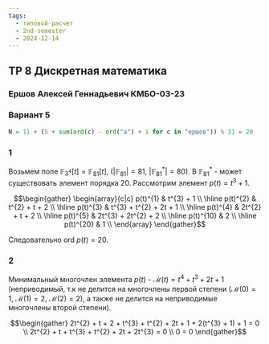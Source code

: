 ```yaml
---
tags:
  - типовой-расчет
  - 2nd-semester
  - 2024-12-14
---
```


## ТР 8 Дискретная математика

### Ершов Алексей Геннадьевич КМБО-03-23

### Вариант 5

```python
N = 11 + (5 + sum(ord(c) - ord("а") + 1 for c in "ершов")) % 31 = 20
```

### 1

Возьмем поле $\mathbb{F}_{3^{4}}[t] = \mathbb{F}_{81}[t]$, ($|\mathbb{F}_{81}| = 81, \ |\mathbb{F}_{81}^{*}| = 80$). В $\mathbb{F}_{81}^{*}$ - может существовать элемент порядка $20$. Рассмотрим элемент $p(t) = t^{3} + 1$.

$$\begin{gather}
\begin{array}{c|c}
p(t)^{1} & t^{3} + 1 \\
\hline
p(t)^{2} & t^{2} + t + 2 \\
\hline
p(t)^{3} & t^{3} + t^{2} + 2t + 1 \\
\hline
p(t)^{4} & 2t^{2} + t + 2 \\
\hline
p(t)^{5} & 2t^{3} + 2t^{2} + 2 \\
\hline
p(t)^{10} & 2 \\
\hline
p(t)^{20} & 1 \\
\end{array}
\end{gather}$$

Следовательно $\mathrm{ord} \ p(t) = 20$. 

### 2

Минимальный многочлен элемента $p(t)$ - $\mathcal{M}(t) = t^{4} + t^{3} + 2t + 1$ (неприводимый, т.к не делится на многочлены первой степени ($\mathcal{M}(0) = 1, \ \mathcal{M}(1) = 2, \ \mathcal{M}(2) = 2$), а также не делится на неприводимые многочлены второй степени).

$$\begin{gather}
2t^{2} + t + 2 + t^{3} + t^{2} + 2t + 1 + 2(t^{3} + 1) + 1 = 0 \\
2t^{2} + t + t^{3} + t^{2} + 2t + 2t^{3} = 0 \\
0 = 0
\end{gather}$$


